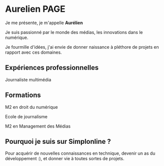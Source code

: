# Aurelien PAGE

Je me présente, je m'appelle **Aurélien** 

Je suis passionné par le monde des médias, les innovations dans le numérique. 

Je fourmille d'idées, j'ai envie de donner naissance à pléthore de projets en rapport avec ces domaines. 

## Expériences professionnelles 

Journaliste multimédia 

## Formations 

M2 en droit du numérique 

Ecole de journalisme 

M2 en Management des Médias 

## Pourquoi je suis sur Simplonline ? 

Pour acquérir de nouvelles connaissances en technique, devenir un as du développement :), et donner vie à toutes sortes de projets. 


